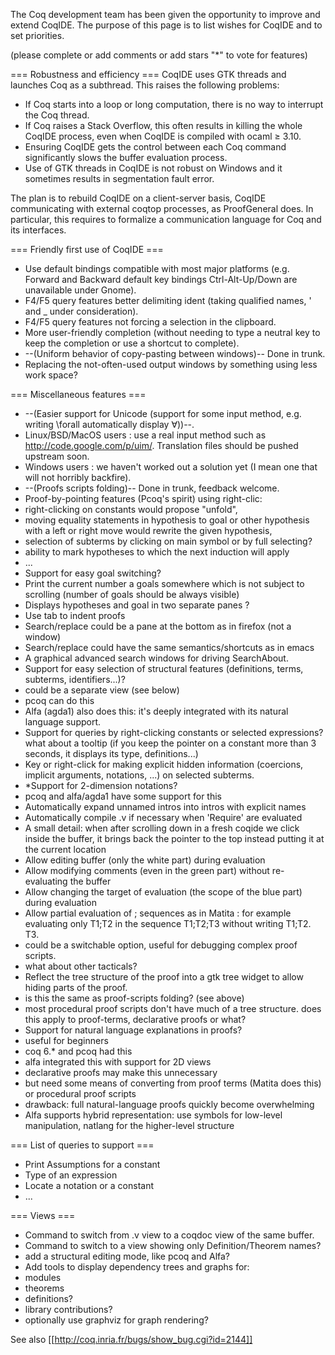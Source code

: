 The Coq development team has been given the opportunity to improve and extend CoqIDE. The purpose of this page is to list wishes for CoqIDE and to set priorities.

(please complete or add comments or add stars "*" to vote for features)

=== Robustness and efficiency ===
CoqIDE uses GTK threads and launches Coq as a subthread. This raises the following problems:

 * If Coq starts into a loop or long computation, there is no way to interrupt the Coq thread.
 * If Coq raises a Stack Overflow, this often results in killing the whole CoqIDE process, even when CoqIDE is compiled with ocaml ≥ 3.10.
 * Ensuring CoqIDE gets the control between each Coq command significantly slows the buffer evaluation process.
 * Use of GTK threads in CoqIDE is not robust on Windows and it sometimes results in segmentation fault error.

The plan is to rebuild CoqIDE on a client-server basis, CoqIDE communicating with external coqtop processes, as ProofGeneral does. In particular, this requires to formalize a communication language for Coq and its interfaces.

=== Friendly first use of CoqIDE ===
 * Use default bindings compatible with most major platforms (e.g. Forward and Backward default key bindings Ctrl-Alt-Up/Down are unavailable under Gnome).
 * F4/F5 query features better delimiting ident (taking qualified names, ' and _ under consideration).
 * F4/F5 query features not forcing a selection in the clipboard.
 * More user-friendly completion (without needing to type a neutral key to keep the completion or use a shortcut to complete).
 * --(Uniform behavior of copy-pasting between windows)-- Done in trunk.
 * Replacing the not-often-used output windows by something using less work space?

=== Miscellaneous features ===
 * --(Easier support for Unicode (support for some input method, e.g. writing \forall automatically display ∀))--.
  * Linux/BSD/MacOS users : use a real input method such as http://code.google.com/p/uim/. Translation files should be pushed upstream soon.
  * Windows users : we haven't worked out a solution yet (I mean one that will not horribly backfire).
 * --(Proofs scripts folding)-- Done in trunk, feedback welcome.
 * Proof-by-pointing features (Pcoq's spirit) using right-clic:
  * right-clicking on constants would propose "unfold",
  * moving equality statements in hypothesis to goal or other hypothesis with a left or right move would rewrite the given hypothesis,
  * selection of subterms by clicking on main symbol or by full selecting?
  * ability to mark hypotheses to which the next induction will apply
  * ...
 * Support for easy goal switching?
 * Print the current number a goals somewhere which is not subject to scrolling (number of goals should be always visible)
 * Displays hypotheses and goal in two separate panes ?
 * Use tab to indent proofs
 * Search/replace could be a pane at the bottom as in firefox (not a window)
 * Search/replace could have the same semantics/shortcuts as in emacs
 * A graphical advanced search windows for driving SearchAbout.
 * Support for easy selection of structural features (definitions, terms, subterms, identifiers...)?
  * could be a separate view (see below)
  * pcoq can do this
  * Alfa (agda1) also does this: it's deeply integrated with its natural language support.
 * Support for queries by right-clicking constants or selected expressions? what about a tooltip (if you keep the pointer on a constant more than 3 seconds, it displays its type, definitions...)
 * Key or right-click for making explicit hidden information (coercions, implicit arguments, notations, ...) on selected subterms.
 * *Support for 2-dimension notations?
  * pcoq and alfa/agda1 have some support for this
 * Automatically expand unnamed intros into intros with explicit names
 * Automatically compile .v  if necessary when 'Require' are evaluated
 * A small detail: when after scrolling down in a fresh coqide we click inside the buffer, it brings back the pointer to the top instead putting it at the current location
 * Allow editing buffer (only the white part) during evaluation
 * Allow modifying comments (even in the green part) without re-evaluating the buffer
 * Allow changing the target of evaluation (the scope of the blue part) during evaluation
 * Allow partial evaluation of ; sequences as in Matita : for example evaluating only T1;T2 in the sequence T1;T2;T3 without writing T1;T2. T3.
  * could be a switchable option, useful for debugging complex proof scripts.
  * what about other tacticals?
 * Reflect the tree structure of the proof into a gtk tree widget to allow hiding parts of the proof.
  * is this the same as proof-scripts folding? (see above)
  * most procedural proof scripts don't have much of a tree structure. does this apply to proof-terms, declarative proofs or what?
 * Support for natural language explanations in proofs?
  * useful for beginners
  * coq 6.* and pcoq had this
  * alfa integrated this with support for 2D views
  * declarative proofs may make this unnecessary
   * but need some means of converting from proof terms (Matita does this) or procedural proof scripts
  * drawback: full natural-language proofs quickly become overwhelming
   * Alfa supports hybrid representation: use symbols for low-level manipulation, natlang for the higher-level structure

=== List of queries to support ===
 * Print Assumptions for a constant
 * Type of an expression
 * Locate a notation or a constant
 * ...

=== Views ===
 * Command to switch from .v view to a coqdoc view of the same buffer.
 * Command to switch to a view showing only Definition/Theorem names?
 * add a structural editing mode, like pcoq and Alfa?
 * Add tools to display dependency trees and graphs for:
  * modules
  * theorems
  * definitions?
  * library contributions?
  * optionally use graphviz for graph rendering?

See also [[http://coq.inria.fr/bugs/show_bug.cgi?id=2144]]
